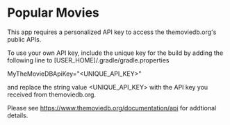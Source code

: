 Popular Movies
==============

This app requires a personalized API key to access the themoviedb.org's public APIs. 

To use your own API key, include the unique key for the build by adding the following line to [USER_HOME]/.gradle/gradle.properties

MyTheMovieDBApiKey="<UNIQUE_API_KEY>"

and replace the string value <UNIQUE_API_KEY> with the API key you received from themoviedb.org.

Please see https://www.themoviedb.org/documentation/api for addtional details.